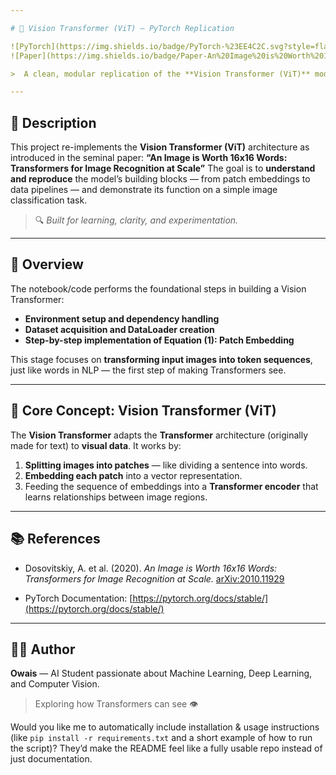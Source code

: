 ```yaml
---

# 🧠 Vision Transformer (ViT) — PyTorch Replication

![PyTorch](https://img.shields.io/badge/PyTorch-%23EE4C2C.svg?style=flat&logo=PyTorch&logoColor=white)
![Paper](https://img.shields.io/badge/Paper-An%20Image%20is%20Worth%2016x16%20Words-blue)

>  A clean, modular replication of the **Vision Transformer (ViT)** model in **PyTorch**, built from scratch to explore how Transformers can perform image classification.

---
```


## 🧩 Description

This project re-implements the **Vision Transformer (ViT)** architecture as introduced in the seminal paper:
**“An Image is Worth 16x16 Words: Transformers for Image Recognition at Scale”**
The goal is to **understand and reproduce** the model’s building blocks — from patch embeddings to data pipelines — and demonstrate its function on a simple image classification task.

> 🔍 *Built for learning, clarity, and experimentation.*

---

## 🚀 Overview

The notebook/code performs the foundational steps in building a Vision Transformer:

* **Environment setup and dependency handling**
* **Dataset acquisition and DataLoader creation**
* **Step-by-step implementation of Equation (1): Patch Embedding**

This stage focuses on **transforming input images into token sequences**, just like words in NLP — the first step of making Transformers see.

---

## 🧠 Core Concept: Vision Transformer (ViT)

The **Vision Transformer** adapts the **Transformer** architecture (originally made for text) to **visual data**.
It works by:

1. **Splitting images into patches** — like dividing a sentence into words.
2. **Embedding each patch** into a vector representation.
3. Feeding the sequence of embeddings into a **Transformer encoder** that learns relationships between image regions.

---

## 📚 References

* Dosovitskiy, A. et al. (2020). *An Image is Worth 16x16 Words: Transformers for Image Recognition at Scale.*
  [arXiv:2010.11929](https://arxiv.org/abs/2010.11929)

* PyTorch Documentation: [https://pytorch.org/docs/stable/](https://pytorch.org/docs/stable/)

---

## 🧑‍💻 Author

**Owais** — AI Student passionate about Machine Learning, Deep Learning, and Computer Vision.

> Exploring how Transformers can see 👁️

Would you like me to automatically include installation & usage instructions (like `pip install -r requirements.txt` and a short example of how to run the script)? They’d make the README feel like a fully usable repo instead of just documentation.
